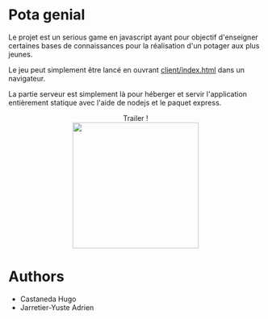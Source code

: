 # Pota genial

Le projet est un serious game en javascript ayant pour objectif d'enseigner certaines bases de connaissances pour la réalisation d'un potager aux plus jeunes.

Le jeu peut simplement être lancé en ouvrant [client/index.html](https://github.com/AdrienJarretier/potagenial/blob/master/client/index.html) dans un navigateur.

La partie serveur est simplement là pour héberger et servir l'application entièrement statique avec l'aide de nodejs et le paquet express.

<p align="center">
Trailer ! <br>
 <a target="blank" href="https://www.youtube.com/watch?v=_UmpUkk02IM">
  <img src="http://img.youtube.com/vi/_UmpUkk02IM/0.jpg" height=250>
 </a>
</p>


# Authors

- Castaneda Hugo
- Jarretier-Yuste Adrien
